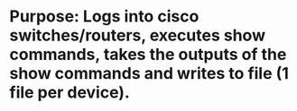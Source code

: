 # Purpose: Logs into cisco switches/routers, executes show commands, takes the outputs of the show commands and writes to file (1 file per device).

